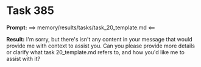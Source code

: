 # Task 385

**Prompt:** ==> memory/results/tasks/task_20_template.md <==

**Result:**
I'm sorry, but there's isn't any content in your message that would provide me with context to assist you. Can you please provide more details or clarify what task 20_template.md refers to, and how you'd like me to assist with it?
